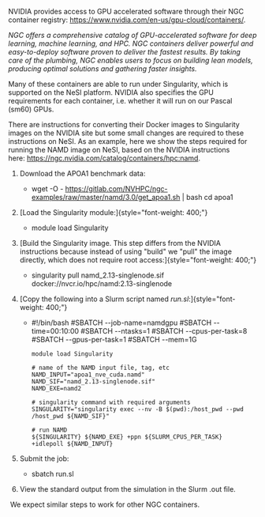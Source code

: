 NVIDIA provides access to GPU accelerated software through their NGC
container
registry: <https://www.nvidia.com/en-us/gpu-cloud/containers/>.

*NGC offers a comprehensive catalog of GPU-accelerated software for deep
learning, machine learning, and HPC. NGC containers deliver powerful and
easy-to-deploy software proven to deliver the fastest results. By taking
care of the plumbing, NGC enables users to focus on building lean
models, producing optimal solutions and gathering faster insights.*

Many of these containers are able to run under Singularity, which is
supported on the NeSI platform. NVIDIA also specifies the GPU
requirements for each container, i.e. whether it will run on our Pascal
(sm60) GPUs.

There are instructions for converting their Docker images to Singularity
images on the NVIDIA site but some small changes are required to these
instructions on NeSI. As an example, here we show the steps required for
running the NAMD image on NeSI, based on the NVIDIA instructions
here: <https://ngc.nvidia.com/catalog/containers/hpc:namd>.

1.  Download the APOA1 benchmark data:
    -   wget -O - https://gitlab.com/NVHPC/ngc-examples/raw/master/namd/3.0/get_apoa1.sh | bash
            cd apoa1

2.  [Load the Singularity module:]{style="font-weight: 400;"}
    -   module load Singularity

3.  [Build the Singularity image. This step differs from the NVIDIA
    instructions because instead of using \"build\" we \"pull\" the
    image directly, which does not require root
    access:]{style="font-weight: 400;"}
    -   singularity pull namd_2.13-singlenode.sif docker://nvcr.io/hpc/namd:2.13-singlenode

4.  [Copy the following into a Slurm script named
    *run.sl*:]{style="font-weight: 400;"}
    -   #!/bin/bash
            #SBATCH --job-name=namdgpu
            #SBATCH --time=00:10:00
            #SBATCH --ntasks=1
            #SBATCH --cpus-per-task=8
            #SBATCH --gpus-per-task=1
            #SBATCH --mem=1G

            module load Singularity

            # name of the NAMD input file, tag, etc
            NAMD_INPUT="apoa1_nve_cuda.namd"
            NAMD_SIF="namd_2.13-singlenode.sif"
            NAMD_EXE=namd2

            # singularity command with required arguments
            SINGULARITY="singularity exec --nv -B $(pwd):/host_pwd --pwd /host_pwd ${NAMD_SIF}"

            # run NAMD
            ${SINGULARITY} ${NAMD_EXE} +ppn ${SLURM_CPUS_PER_TASK} +idlepoll ${NAMD_INPUT}

5.  Submit the job:
    -   sbatch run.sl

6.  View the standard output from the simulation in the Slurm .out file.

 We expect similar steps to work for other NGC containers.

